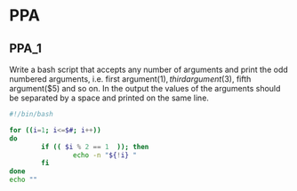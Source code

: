 # PPA

## PPA_1

Write a bash script that accepts any number of arguments and print the odd numbered arguments, i.e. first argument($1), third argument($3), fifth argument($5) and so on. 
In the output the values of the arguments should be separated by a space and printed on the same line.

```bash
#!/bin/bash

for ((i=1; i<=$#; i++))
do
        if (( $i % 2 == 1  )); then
                echo -n "${!i} "
        fi
done
echo ""
```

